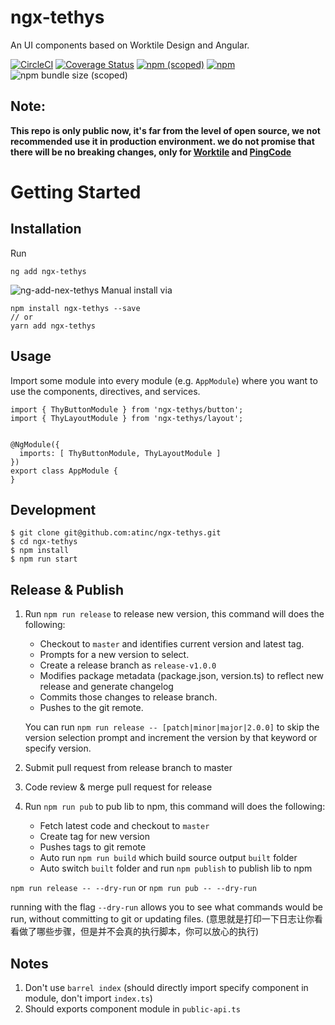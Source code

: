 # ngx-tethys 
An UI components based on Worktile Design and Angular.

[![CircleCI](https://circleci.com/gh/atinc/ngx-tethys.svg?style=shield)](https://circleci.com/gh/atinc/ngx-tethys)
[![Coverage Status][coveralls-image]][coveralls-url]
[![npm (scoped)](https://img.shields.io/npm/v/ngx-tethys?style=flat)](https://www.npmjs.com/package/ngx-tethys)
[![npm](https://img.shields.io/npm/dm/ngx-tethys)](https://www.npmjs.com/package/ngx-tethys)
![npm bundle size (scoped)](https://img.shields.io/bundlephobia/min/ngx-tethys) 


[coveralls-image]: https://coveralls.io/repos/github/atinc/ngx-tethys/badge.svg?branch=master
[coveralls-url]: https://coveralls.io/github/atinc/ngx-tethys


## Note:
**This repo is only public now, it's far from the level of open source, we not recommended use it in production environment. we do not promise that there will be no breaking changes, only for [Worktile](https://worktile.com/) and [PingCode](https://pingcode.com/)**

# Getting Started

## Installation

Run 
```
ng add ngx-tethys
```
![ng-add-nex-tethys](https://cdn.pingcode.com/open-sources/ngx-tethys/images/ng-add.png)
Manual install via

```
npm install ngx-tethys --save
// or 
yarn add ngx-tethys
```

## Usage

Import some module into every module (e.g. `AppModule`) where you want to use the components, directives, and services.

```
import { ThyButtonModule } from 'ngx-tethys/button';
import { ThyLayoutModule } from 'ngx-tethys/layout';


@NgModule({
  imports: [ ThyButtonModule, ThyLayoutModule ]
})
export class AppModule {
}
```

## Development

```
$ git clone git@github.com:atinc/ngx-tethys.git
$ cd ngx-tethys
$ npm install
$ npm run start
```

## Release & Publish

1. Run `npm run release` to release new version, this command will does the following: 
    - Checkout to `master` and identifies current version and latest tag.
    - Prompts for a new version to select.
    - Create a release branch as `release-v1.0.0`
    - Modifies package metadata (package.json, version.ts) to reflect new release and generate changelog
    - Commits those changes to release branch.
    - Pushes to the git remote.

    You can run `npm run release -- [patch|minor|major|2.0.0]` to skip the version selection prompt and increment the version by that keyword or specify version.
1. Submit pull request from release branch to master
1. Code review & merge pull request for release
1. Run `npm run pub` to pub lib to npm, this command will does the following: 
    - Fetch latest code and checkout to `master`
    - Create tag for new version
    - Pushes tags to git remote
    - Auto run `npm run build` which build source output `built` folder
    - Auto switch `built` folder and run `npm publish` to publish lib to npm


`npm run release -- --dry-run` or `npm run pub -- --dry-run`

running with the flag `--dry-run` allows you to see what commands would be run, without committing to git or updating files. (意思就是打印一下日志让你看看做了哪些步骤，但是并不会真的执行脚本，你可以放心的执行)

## Notes

1. Don't use `barrel index` (should directly import specify component in module, don't import `index.ts`)
1. Should exports component module in `public-api.ts`

